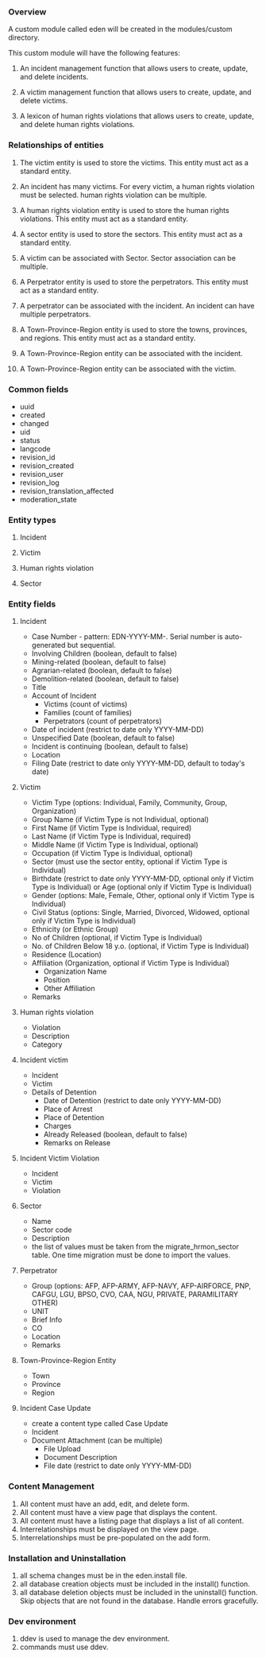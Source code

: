 ### Overview

A custom module called eden will be created in the modules/custom directory.

This custom module will have the following features:

1. An incident management function that allows users to create, update, and delete incidents.

2. A victim management function that allows users to create, update, and delete victims.

3. A lexicon of human rights violations that allows users to create, update, and delete human rights violations. 

### Relationships of entities

1. The victim entity is used to store the victims. This entity must act as a standard entity. 

2. An incident has many victims. For every victim, a human rights violation must be selected. human rights violation can be multiple.

3. A human rights violation entity is used to store the human rights violations. This entity must act as a standard entity.

4. A sector entity is used to store the sectors. This entity must act as a standard entity.

5. A victim can be associated with Sector. Sector association can be multiple.

6. A Perpetrator entity is used to store the perpetrators. This entity must act as a standard entity. 

7. A perpetrator can be associated with the incident. An incident can have multiple perpetrators.

8. A Town-Province-Region entity is used to store the towns, provinces, and regions. This entity must act as a standard entity.

9. A Town-Province-Region entity can be associated with the incident. 

10. A Town-Province-Region entity can be associated with the victim. 

### Common fields
- uuid
- created
- changed
- uid
- status
- langcode
- revision_id
- revision_created
- revision_user
- revision_log
- revision_translation_affected
- moderation_state

### Entity types

1. Incident

2. Victim

3. Human rights violation

4. Sector

### Entity fields

1. Incident
    - Case Number - pattern: EDN-YYYY-MM-<serial number>. Serial number is auto-generated but sequential.
    - Involving Children (boolean, default to false)
    - Mining-related (boolean, default to false)
    - Agrarian-related (boolean, default to false)
    - Demolition-related (boolean, default to false)
    - Title
    - Account of Incident
        - Victims (count of victims)
        - Families (count of families)
        - Perpetrators (count of perpetrators)
    - Date of incident (restrict to date only YYYY-MM-DD)
    - Unspecified Date (boolean, default to false)
    - Incident is continuing (boolean, default to false)
    - Location
    - Filing Date (restrict to date only YYYY-MM-DD, default to today's date)

2. Victim
    - Victim Type (options: Individual, Family, Community, Group, Organization)
    - Group Name (if Victim Type is not Individual, optional)
    - First Name (if Victim Type is Individual, required)
    - Last Name (if Victim Type is Individual, required)
    - Middle Name (if Victim Type is Individual, optional)
    - Occupation (if Victim Type is Individual, optional)
    - Sector (must use the sector entity, optional if Victim Type is Individual)
    - Birthdate (restrict to date only YYYY-MM-DD, optional only if Victim Type is Individual) or Age (optional only if Victim Type is Individual)  
    - Gender (options: Male, Female, Other, optional only if Victim Type is Individual)
    - Civil Status (options: Single, Married, Divorced, Widowed, optional only if Victim Type is Individual)
    - Ethnicity (or Ethnic Group)
    - No of Children (optional, if Victim Type is Individual)
    - No. of Children Below 18 y.o. (optional, if Victim Type is Individual)
    - Residence (Location)
    - Affiliation (Organization, optional if Victim Type is Individual)
        - Organization Name
        - Position
        - Other Affiliation
    - Remarks

3. Human rights violation
    - Violation
    - Description   
    - Category

4. Incident victim
    - Incident
    - Victim
    - Details of Detention
        - Date of Detention (restrict to date only YYYY-MM-DD)
        - Place of Arrest
        - Place of Detention
        - Charges
        - Already Released (boolean, default to false)
        - Remarks on Release

5. Incident Victim Violation
    - Incident
    - Victim
    - Violation 

6. Sector
    - Name
    - Sector code
    - Description
    - the list of values must be taken from the migrate_hrmon_sector table. One time migration must be done to import the values.

7. Perpetrator
    - Group (options: AFP, AFP-ARMY, AFP-NAVY, AFP-AIRFORCE, PNP, CAFGU, LGU, BPSO, CVO, CAA, NGU, PRIVATE, PARAMILITARY OTHER)
    - UNIT
    - Brief Info 
    - CO
    - Location
    - Remarks

8. Town-Province-Region Entity
    - Town
    - Province
    - Region    

9. Incident Case Update
    - create a content type called Case Update
    - Incident
    - Document Attachment (can be multiple)
        - File Upload
        - Document Description
        - File date (restrict to date only YYYY-MM-DD)

### Content Management
1. All content must have an add, edit, and delete form.
2. All content must have a view page that displays the content.
3. All content must have a listing page that displays a list of all content.
4. Interrelationships must be displayed on the view page.
5. Interrelationships must be pre-populated on the add form.

### Installation and Uninstallation
1. all schema changes must be in the eden.install file.
2. all database creation objects must be included in the install() function.
3. all database deletion objects must be included in the uninstall() function. Skip objects that are not found in the database. Handle errors gracefully.

### Dev environment
1. ddev is used to manage the dev environment.
2. commands must use ddev. 

<!-- MxhTghdUqm -->

<!-- Creating entity type definitions
Adding entity fields
Setting up entity relationships
Creating forms
Setting up views and routes -->

<!-- Creating the relationship tables and fields
Creating the list builders
Creating the forms
Setting up the views -->

<!-- Setting up the views
Implementing access control
Adding custom validation and form alterations if needed -->
